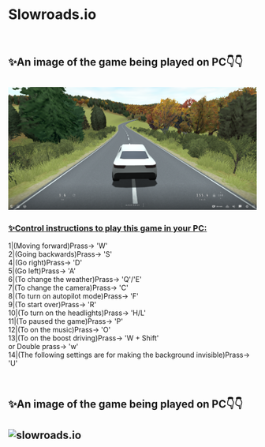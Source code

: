# Slowroads.io
<br>
<h2>✨An image of the game being played on PC👇👇<h2>
<img src="ss.png" alt="slowroads.io" width="850">
<br>
<h3>
<u>✨Control instructions to play this game in your PC:</u>
</h3>
<p>
1|(Moving forward)Prass-> 'W'
<br>
2|(Going backwards)Prass-> 'S'
<br>
4|(Go right)Prass-> 'D'
<br>
5|(Go left)Prass-> 'A'
<br>
6|(To change the weather)Prass-> 'Q'/'E'
<br>
7|(To change the camera)Prass-> 'C'
<br>
8|(To turn on autopilot mode)Prass-> 'F'
<br>
9|(To start over)Prass-> 'R'
<br>
10|(To turn on the headlights)Prass-> 'H/L'
<br>
11|(To paused the game)Prass-> 'P'
<br>
12|(To on the music)Prass-> 'O'
<br>
13|(To on the boost driving)Prass-> 'W + Shift' 
    <br>
    or Double prass-> 'w'
<br>
14|(The following settings are for making the background invisible)Prass-> 'U'
</p>
<br>
<h2>✨An image of the game being played on PC👇👇<h2>
<img src="ss2.png" alt="slowroads.io" width="850">